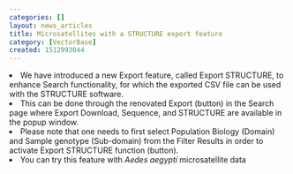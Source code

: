 ```yaml
---
categories: []
layout: news_articles
title: Microsatellites with a STRUCTURE export feature
category: [VectorBase]
created: 1512993044
---
```

<li>We have introduced a new Export feature, called Export STRUCTURE, to enhance Search functionality, for which the exported CSV file can be used with the STRUCTURE software.</li>

<li>This can be done through the renovated Export (button) in the Search page where Export Download, Sequence, and STRUCTURE are available in the popup window.</li>

<li>Please note that one needs to first select Population Biology (Domain) and Sample genotype (Sub-domain) from the Filter Results in order to activate Export STRUCTURE function (button). </li>

<li>You can try this feature with <em>Aedes aegypti</em> microsatellite data</li>

